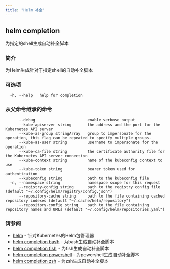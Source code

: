 ```yaml
---
title: "Helm 补全"
---
```


## helm completion

为指定的shell生成自动补全脚本

### 简介

为Helm生成针对于指定shell的自动补全脚本

### 可选项

```shell
  -h, --help   help for completion
```

### 从父命令继承的命令

```shell
      --debug                       enable verbose output
      --kube-apiserver string       the address and the port for the Kubernetes API server
      --kube-as-group stringArray   group to impersonate for the operation, this flag can be repeated to specify multiple groups.
      --kube-as-user string         username to impersonate for the operation
      --kube-ca-file string         the certificate authority file for the Kubernetes API server connection
      --kube-context string         name of the kubeconfig context to use
      --kube-token string           bearer token used for authentication
      --kubeconfig string           path to the kubeconfig file
  -n, --namespace string            namespace scope for this request
      --registry-config string      path to the registry config file (default "~/.config/helm/registry/config.json")
      --repository-cache string     path to the file containing cached repository indexes (default "~/.cache/helm/repository")
      --repository-config string    path to the file containing repository names and URLs (default "~/.config/helm/repositories.yaml")
```

### 请参阅

- [helm](helm.md) - 针对Kubernetes的Helm包管理器
- [helm completion bash](helm_completion_bash.md) - 为bash生成自动补全脚本
- [helm completion fish](helm_completion_fish.md) - 为fish生成自动补全脚本
- [helm completion powershell](helm_completion_powershell.md) - 为powershell生成自动补全脚本
- [helm completion zsh](helm_completion_zsh.md) - 为zsh生成自动补全脚本
